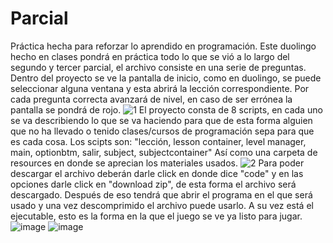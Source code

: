 # Parcial 
Práctica hecha para reforzar lo aprendido en programación.
Este duolingo hecho en clases pondrá en práctica todo lo que se vió a lo largo del segundo y tercer parcial, el archivo consiste en una serie de preguntas.
Dentro del proyecto se ve la pantalla de inicio, como en duolingo, se puede seleccionar alguna ventana y esta abrirá la lección correspondiente.
Por cada pregunta correcta avanzará de nivel, en caso de ser errónea la pantalla se pondrá de rojo.
![1](https://github.com/ianreyess/Parcial3-IanEmmanuel/assets/156475427/19b64006-cb15-4ad9-8a87-3f7a309fd921)
El proyecto consta de 8 scripts, en cada uno se va describiendo lo que se va haciendo para que de esta forma alguien que no ha llevado o tenido clases/cursos de programación sepa para que es cada cosa.
Los scipts son: "lección, lesson container, level manager, main, optionbtm, salir, subject, subjectcontainer"
Así como una carpeta de resources en donde se aprecian los materiales usados.
![2](https://github.com/ianreyess/Parcial3-IanEmmanuel/assets/156475427/cf9f0cb3-16ec-4024-a712-986aa9547754)
Para poder descargar el archivo deberán darle click en donde dice "code" y en las opciones darle click en "download zip", de esta forma el archivo será descargado.
Después de eso tendrá que abrir el programa en el que será usado y una vez descomprimido el archivo puede usarlo.
A su vez está el ejecutable, esto es la forma en la que el juego se ve ya listo para jugar.
![image](https://github.com/ianreyess/Parcial3-IanEmmanuel/assets/156475427/8098faa4-06d5-415d-b122-aaef16a01b3c)
![image](https://github.com/ianreyess/Parcial3-IanEmmanuel/assets/156475427/e2f6e3c2-7cfa-40ee-b897-6c61e8d844ae)

